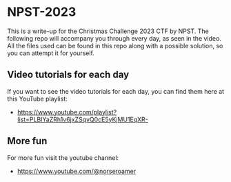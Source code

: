 # NPST-2023
This is a write-up for the Christmas Challenge 2023 CTF by NPST. The following repo will accompany you through every day, as seen in the video. All the files used can be found in this repo along with a possible solution, so you can attempt it for yourself.

## Video tutorials for each day
If you want to see the video tutorials for each day, you can find them here at this YouTube playlist:
- https://www.youtube.com/playlist?list=PLBIYaZRh1v6jxZSqvQ0cE5yKjMU1EqXR-

## More fun
For more fun visit the youtube channel: 
- https://www.youtube.com/@norseroamer